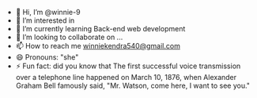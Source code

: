 - 👋 Hi, I’m @winnie-9
- 👀 I’m interested in 
- 🌱 I’m currently learning Back-end web development
- 💞️ I’m looking to collaborate on ...
- 📫 How to reach me winniekendra540@gmail.com
- 😄 Pronouns: "she"
- ⚡ Fun fact: did you know that The first successful voice transmission over a telephone line happened on March 10, 1876, when Alexander Graham Bell famously said, "Mr. Watson, come here, I want to see you."

<!---
winnie-9/winnie-9 is a ✨ special ✨ repository because its `README.md` (this file) appears on your GitHub profile.
You can click the Preview link to take a look at your changes.
--->
